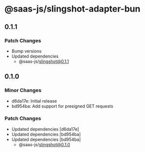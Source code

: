 # @saas-js/slingshot-adapter-bun

## 0.1.1

### Patch Changes

- Bump versions
- Updated dependencies
  - @saas-js/slingshot@0.1.1

## 0.1.0

### Minor Changes

- d6da17e: Initial release
- bd954ba: Add support for presigned GET requests

### Patch Changes

- Updated dependencies [d6da17e]
- Updated dependencies [bd954ba]
- Updated dependencies [bd954ba]
  - @saas-js/slingshot@0.1.0
